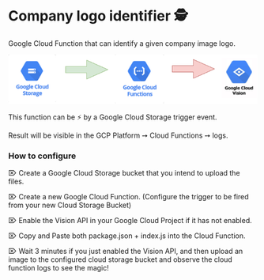 # Company logo identifier 🕵️

Google Cloud Function that can identify a given company image logo.

![Design Overview](./images/Design_Overview.png "Design_Overview")


This function can be ⚡ by a Google Cloud Storage trigger event.

Result will be visible in the GCP Platform ➙ Cloud Functions ➙ logs.

### How to configure

⌦ Create a Google Cloud Storage bucket that you intend to upload the files.

⌦ Create a new Google Cloud Function. (Configure the trigger to be fired from your new Cloud Storage Bucket)

⌦ Enable the Vision API in your Google Cloud Project if it has not enabled.

⌦ Copy and Paste both package.json + index.js into the Cloud Function.

⌦ Wait 3 minutes if you just enabled the Vision API, and then upload an image to the 
configured cloud storage bucket and observe the cloud function logs to see the magic!
